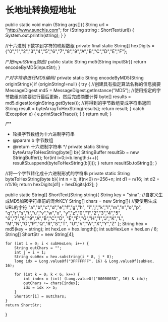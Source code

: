 # 长地址转换短地址

public static void main (String args[]){
    String url = "http://www.sunchis.com";
    for (String string : ShortText(url)) {
        System.out.println(string);
    }
}

//十六进制下数字到字符的映射数组
private final static String[] hexDigits = {"0","1","2","3","4","5","6","7","8","9","A","B","C","D","E","F"};

/**把inputString加密*/
public static String md5(String inputStr){
    return encodeByMD5(inputStr);
}

/**对字符串进行MD5编码*/
private static String encodeByMD5(String originString){
    if (originString!=null) {
        try {
            //创建具有指定算法名称的信息摘要
            MessageDigest md5 = MessageDigest.getInstance("MD5");
            //使用指定的字节数组对摘要进行最后更新，然后完成摘要计算
            byte[] results = md5.digest(originString.getBytes());
            //将得到的字节数组变成字符串返回
            String result = byteArrayToHexString(results);
            return result;
        } catch (Exception e) {
            e.printStackTrace();
        }
    }
    return null;
}

/**
 * 轮换字节数组为十六进制字符串
 * @param b 字节数组
 * @return 十六进制字符串
 */
private static String byteArrayToHexString(byte[] b){
    StringBuffer resultSb = new StringBuffer();
    for(int i=0;i<b.length;i++){
        resultSb.append(byteToHexString(b[i]));
    }
    return resultSb.toString();
}

//将一个字节转化成十六进制形式的字符串
private static String byteToHexString(byte b){
    int n = b;
    if(n<0)
        n=256+n;
    int d1 = n/16;
    int d2 = n%16;
    return hexDigits[d1] + hexDigits[d2];
}

public static String[] ShortText(String string){
    String key = "sina";                 //自定义生成MD5加密字符串前的混合KEY
    String[] chars = new String[]{          //要使用生成URL的字符
            "a","b","c","d","e","f","g","h",
            "i","j","k","l","m","n","o","p",
            "q","r","s","t","u","v","w","x",
            "y","z","0","1","2","3","4","5",
            "6","7","8","9","A","B","C","D",
            "E","F","G","H","I","J","K","L",
            "M","N","O","P","Q","R","S","T",
            "U","V","W","X","Y","Z"
    };
    String hex = md5(key + string);
    int hexLen = hex.length();
    int subHexLen = hexLen / 8;
    String[] ShortStr = new String[4];

    for (int i = 0; i < subHexLen; i++) {
        String outChars = "";
        int j = i + 1;
        String subHex = hex.substring(i * 8, j * 8);
        long idx = Long.valueOf("3FFFFFFF", 16) & Long.valueOf(subHex, 16);

        for (int k = 0; k < 6; k++) {
            int index = (int) (Long.valueOf("0000003D", 16) & idx);
            outChars += chars[index];
            idx = idx >> 5;
        }
        ShortStr[i] = outChars;
    }
    return ShortStr;
}